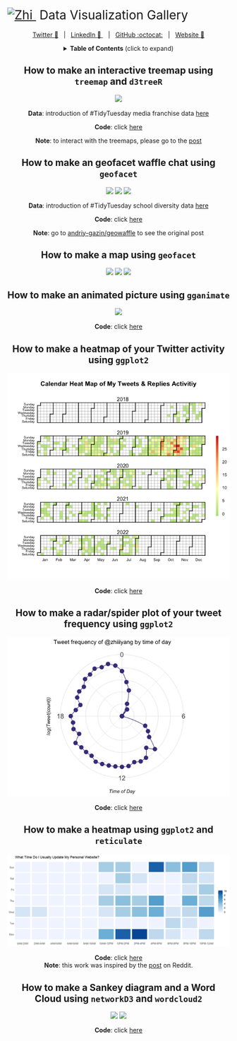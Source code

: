 <h1 style="font-weight:normal">
  <a href="https://sourcerer.io">
    <img src=https://zhiyang.netlify.com/img/zhi.png alt="Zhi" width=35>
  </a>
  &nbsp;Data Visualization Gallery&nbsp;
</h1>

<div align="center">

[Twitter :speech_balloon:][Twitter]&nbsp;&nbsp;&nbsp;|&nbsp;&nbsp;&nbsp;[LinkedIn :necktie:	][LinkedIn]&nbsp;&nbsp;&nbsp;|&nbsp;&nbsp;&nbsp;[GitHub :octocat:][GitHub]&nbsp;&nbsp;&nbsp;|&nbsp;&nbsp;&nbsp;[Website :link:][Website]

<!--
Quick Link 
-->

[Twitter]:https://twitter.com/zhiiiyang
[LinkedIn]:https://www.linkedin.com/in/zhiiiyang/
[GitHub]:https://github.com/zhiiiyang
[Website]:https://zhiyang.netlify.com/

<div>

<details>
  <summary><strong>Table of Contents</strong> (click to expand)</summary>

<!-- toc -->
- [How to make an interactive treemap using `treemap` and `d3treeR`](https://github.com/zhiiiyang/tidytuesday#how-to-make-an-interactive-treemap-using-treemap-and-d3treer)
- [How to make an geofacet waffle chat using `geofacet`](https://github.com/zhiiiyang/tidytuesday#how-to-make-an-geofacet-waffle-chat-using-geofacet)
- [How to make a map using `geofacet`](https://github.com/zhiiiyang/tidytuesday#how-to-make-a-map-using-geofacet)
- [How to make an animated picture using `gganimate`](https://github.com/zhiiiyang/tidytuesday/blob/master/README.md#how-to-make-an-animated-picture-using-gganimate)
- [How to make a heatmap of your Twitter activity using `ggplot2`](https://github.com/zhiiiyang/tidytuesday/blob/master/README.md#how-to-make-a-heatmap-of-your-twitter-activity-using-ggplot2)
- [How to make a radar/spider plot of your tweet frequency using `ggplot2`](https://github.com/zhiiiyang/tidytuesday#how-to-make-a-radarspider-plot-of-your-tweet-frequency-using-ggplot2)
- [How to make a heatmap using `ggplot2` and `reticulate`](https://github.com/zhiiiyang/tidytuesday#how-to-make-a-heatmap-using-ggplot2-and-reticulate)
- [How to make a Sankey diagram and a Word Cloud using `networkD3` and `wordcloud2`](https://github.com/zhiiiyang/tidytuesday#how-to-make-a-sankey-diagram-and-a-word-cloud-using-networkd3-and-wordcloud2)
<!-- tocstop -->

</details>

## How to make an interactive treemap using `treemap` and `d3treeR` 

<p align="center">
  <img src="2019-07-02_media-franchise/treemap.gif">
</p>

**Data**: introduction of #TidyTuesday media franchise data [here](https://github.com/rfordatascience/tidytuesday/tree/master/data/2019/2019-07-02)

**Code**: click [here](2019-07-02_media-franchise/script.R)

**Note**: to interact with the treemaps, please go to the [post](https://zhiyang.netlify.com/post/treemap/)


## How to make an geofacet waffle chat using `geofacet`  

<p align="center">
  <img src="2019-09-24_school-diversity/Diverse2016-2017.png" width=33%>
  <img src="2019-09-24_school-diversity/Undiverse2016-2017.png" width=33%/>
  <img src="2019-09-24_school-diversity/Extremely-undiverse2016-2017.png" width=33%/>
<p>


**Data**: introduction of #TidyTuesday school diversity data [here](https://github.com/rfordatascience/tidytuesday/tree/master/data/2019/2019-09-24)

**Code**: click [here](2019-09-24_school-diversity/script.Rmd)

**Note**: go to [andriy-gazin/geowaffle](https://github.com/andriy-gazin/geowaffle) to see the original post

## How to make a map using `geofacet` 
<p align="center">
  <img src="https://zhiyang.netlify.com/post/gaokao/featured.png" width=33%>
  <img src="https://zhiyang.netlify.com/post/gaokao/p2.png" width=33%>
  <img src="https://zhiyang.netlify.com/post/gaokao/p3.png" width=33%>
<p>

## How to make an animated picture using `gganimate`
<p align="center">
  <img src="2019-10-08_lifting/weights.gif" width="600"/>
<p>

**Code**: click [here](https://github.com/zhiiiyang/tidytuesday/tree/master/2019-10-08_lifting)

## How to make a heatmap of your Twitter activity using `ggplot2`

<p align="center">
  <img src="2019-12-20_heatmap/README_files/figure-html/unnamed-chunk-6-1.png" width="600"/>
<p>

**Code**: click [here](https://github.com/zhiiiyang/tidytuesday/tree/master/2019-12-20_heatmap)

## How to make a radar/spider plot of your tweet frequency using `ggplot2`

<p align="center">
  <img src="2019-12-25_radarplot/README_files/figure-html/unnamed-chunk-6-1.png" width="600"/>
<p>


**Code**: click [here](https://github.com/zhiiiyang/tidytuesday/tree/master/2019-12-25_radarplot)


## How to make a heatmap using `ggplot2` and `reticulate`

<p align="center">
  <img src="2019-12-25_geom_tile/README_files/figure-html/unnamed-chunk-4-1.png" width="1000"/>
<p>


**Code**: click [here](https://github.com/zhiiiyang/tidytuesday/tree/master/2019-12-25_geom_tile)  
**Note**: this work was inspired by the [post](https://www.reddit.com/r/dataisbeautiful/comments/eaiywv/first_post_here_i_wrote_a_python_script_that/) on Reddit. 


## How to make a Sankey diagram and a Word Cloud using `networkD3` and `wordcloud2`

<p align="center">
  <img src="2019-12-26_sankey/sankey.png" width=48%/>
  <img src="2019-12-26_sankey/twitter.png" width=48%/>
<p>

**Code**: click [here](https://github.com/zhiiiyang/tidytuesday/tree/master/2019-12-26_sankey) 
